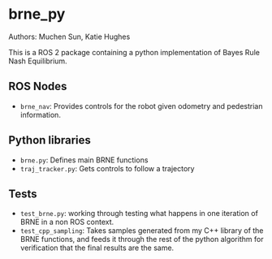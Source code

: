 # brne_py
Authors: Muchen Sun, Katie Hughes

This is a ROS 2 package containing a python implementation of Bayes Rule Nash Equilibrium.

## ROS Nodes
* `brne_nav`: Provides controls for the robot given odometry and pedestrian information.

## Python libraries
* `brne.py`: Defines main BRNE functions
* `traj_tracker.py`: Gets controls to follow a trajectory

## Tests
* `test_brne.py`: working through testing what happens in one iteration of BRNE in a non ROS context.
* `test_cpp_sampling`: Takes samples generated from my C++ library of the BRNE functions, and feeds it through the rest of the python algorithm for verification that the final results are the same.
